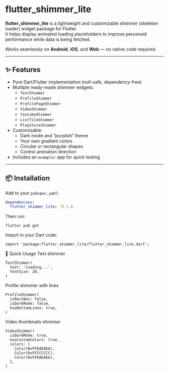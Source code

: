 # flutter_shimmer_lite


**flutter_shimmer_lite** is a lightweight and customizable shimmer (skeleton loader) widget package for Flutter.  
It helps display animated loading placeholders to improve perceived performance while data is being fetched.  

Works seamlessly on **Android**, **iOS**, and **Web** — no native code required.

---

## ✨ Features

- Pure Dart/Flutter implementation (null-safe, dependency-free)
- Multiple ready-made shimmer widgets:
  - `TextShimmer`
  - `ProfileShimmer`
  - `ProfilePageShimmer`
  - `VideoShimmer`
  - `YoutubeShimmer`
  - `ListTileShimmer`
  - `PlayStoreShimmer`
- Customizable:
  - Dark mode and “purplish” theme
  - Your own gradient colors
  - Circular or rectangular shapes
  - Control animation direction
- Includes an `example/` app for quick testing

---

## 📦 Installation

Add to your `pubspec.yaml`:

```yaml
dependencies:
  flutter_shimmer_lite: ^0.1.0
```

Then run:
```
flutter pub get
```
Import in your Dart code:

```
import 'package:flutter_shimmer_lite/flutter_shimmer_lite.dart';
```

🚀 Quick Usage
Text shimmer
```
TextShimmer(
  text: 'Loading...',
  fontSize: 20,
)
```
Profile shimmer with lines
```
ProfileShimmer(
  isRectBox: false,
  isDarkMode: false,
  hasBottomLines: true,
)
```

Video thumbnails shimmer
```
VideoShimmer(
  isDarkMode: true,
  hasCustomColors: true,
  colors: [
    Color(0xFFEAEAEA),
    Color(0xFFCCCCCC),
    Color(0xFFEAEAEA),
  ],
)
```
